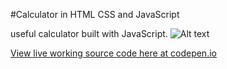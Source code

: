 #Calculator in HTML CSS and JavaScript

useful calculator built with JavaScript. 
![Alt text](http://i.imgur.com/A5ftQ8p.png "PREVIEW")



[View live working source code here at codepen.io](http://codepen.io/hunterhawes13/full/rLpzVm/ "Calculator HTML CSS JavaScript PURE")
